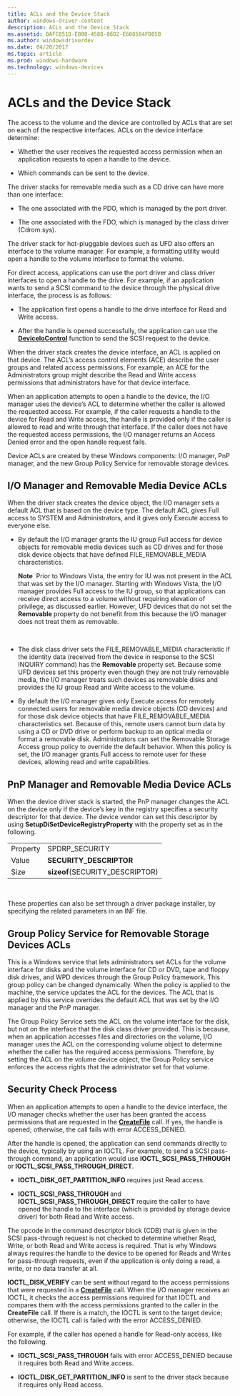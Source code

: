 ```yaml
---
title: ACLs and the Device Stack
author: windows-driver-content
description: ACLs and the Device Stack
ms.assetid: DAFC851D-E808-4588-86D2-E608584FD05B
ms.author: windowsdriverdev
ms.date: 04/20/2017
ms.topic: article
ms.prod: windows-hardware
ms.technology: windows-devices
---
```


# ACLs and the Device Stack


The access to the volume and the device are controlled by ACLs that are set on each of the respective interfaces. ACLs on the device interface determine:

-   Whether the user receives the requested access permission when an application requests to open a handle to the device.

-   Which commands can be sent to the device.

The driver stacks for removable media such as a CD drive can have more than one interface:

-   The one associated with the PDO, which is managed by the port driver.

-   The one associated with the FDO, which is managed by the class driver (Cdrom.sys).

The driver stack for hot-pluggable devices such as UFD also offers an interface to the volume manager. For example, a formatting utility would open a handle to the volume interface to format the volume.

For direct access, applications can use the port driver and class driver interfaces to open a handle to the drive. For example, if an application wants to send a SCSI command to the device through the physical drive interface, the process is as follows:

-   The application first opens a handle to the drive interface for Read and Write access.

-   After the handle is opened successfully, the application can use the [**DeviceIoControl**](https://msdn.microsoft.com/library/windows/desktop/aa363216) function to send the SCSI request to the device.

When the driver stack creates the device interface, an ACL is applied on that device. The ACL’s access control elements (ACE) describe the user groups and related access permissions. For example, an ACE for the Administrators group might describe the Read and Write access permissions that administrators have for that device interface.

When an application attempts to open a handle to the device, the I/O manager uses the device’s ACL to determine whether the caller is allowed the requested access. For example, if the caller requests a handle to the device for Read and Write access, the handle is provided only if the caller is allowed to read and write through that interface. If the caller does not have the requested access permissions, the I/O manager returns an Access Denied error and the open handle request fails.

Device ACLs are created by these Windows components: I/O manager, PnP manager, and the new Group Policy Service for removable storage devices.

## <span id="I_O_Manager_and_Removable_Media_Device_ACLs"></span><span id="i_o_manager_and_removable_media_device_acls"></span><span id="I_O_MANAGER_AND_REMOVABLE_MEDIA_DEVICE_ACLS"></span>I/O Manager and Removable Media Device ACLs


When the driver stack creates the device object, the I/O manager sets a default ACL that is based on the device type. The default ACL gives Full access to SYSTEM and Administrators, and it gives only Execute access to everyone else.

-   By default the I/O manager grants the IU group Full access for device objects for removable media devices such as CD drives and for those disk device objects that have defined FILE\_REMOVABLE\_MEDIA characteristics.

    **Note**  Prior to Windows Vista, the entry for IU was not present in the ACL that was set by the I/O manager. Starting with Windows Vista, the I/O manager provides Full access to the IU group, so that applications can receive direct access to a volume without requiring elevation of privilege, as discussed earlier. However, UFD devices that do not set the **Removable** property do not benefit from this because the I/O manager does not treat them as removable.

     

-   The disk class driver sets the FILE\_REMOVABLE\_MEDIA characteristic if the identity data (received from the device in response to the SCSI INQUIRY command) has the **Removable** property set. Because some UFD devices set this property even though they are not truly removable media, the I/O manager treats such devices as removable disks and provides the IU group Read and Write access to the volume.

-   By default the I/O manager gives only Execute access for remotely connected users for removable media device objects (CD devices) and for those disk device objects that have FILE\_REMOVABLE\_MEDIA characteristics set. Because of this, remote users cannot burn data by using a CD or DVD drive or perform backup to an optical media or format a removable disk. Administrators can set the Removable Storage Access group policy to override the default behavior. When this policy is set, the I/O manager grants Full access to remote user for these devices, allowing read and write capabilities.

## <span id="PnP_Manager_and_Removable_Media_Device_ACLs"></span><span id="pnp_manager_and_removable_media_device_acls"></span><span id="PNP_MANAGER_AND_REMOVABLE_MEDIA_DEVICE_ACLS"></span>PnP Manager and Removable Media Device ACLs


When the device driver stack is started, the PnP manager changes the ACL on the device only if the device’s key in the registry specifies a security descriptor for that device. The device vendor can set this descriptor by using **SetupDiSetDeviceRegistryProperty** with the property set as in the following.

|          |                                  |
|----------|----------------------------------|
| Property | SPDRP\_SECURITY                  |
| Value    | **SECURITY\_DESCRIPTOR**         |
| Size     | **sizeof**(SECURITY\_DESCRIPTOR) |

 

These properties can also be set through a driver package installer, by specifying the related parameters in an INF file.

## <span id="Group_Policy_Service_for_Removable_Storage_Devices_ACLs"></span><span id="group_policy_service_for_removable_storage_devices_acls"></span><span id="GROUP_POLICY_SERVICE_FOR_REMOVABLE_STORAGE_DEVICES_ACLS"></span>Group Policy Service for Removable Storage Devices ACLs


This is a Windows service that lets administrators set ACLs for the volume interface for disks and the volume interface for CD or DVD, tape and floppy disk drives, and WPD devices through the Group Policy framework. This group policy can be changed dynamically. When the policy is applied to the machine, the service updates the ACL for the devices. The ACL that is applied by this service overrides the default ACL that was set by the I/O manager and the PnP manager.

The Group Policy Service sets the ACL on the volume interface for the disk, but not on the interface that the disk class driver provided. This is because, when an application accesses files and directories on the volume, I/O manager uses the ACL on the corresponding volume object to determine whether the caller has the required access permissions. Therefore, by setting the ACL on the volume device object, the Group Policy service enforces the access rights that the administrator set for that volume.

## <span id="Security_Check_Process"></span><span id="security_check_process"></span><span id="SECURITY_CHECK_PROCESS"></span>Security Check Process


When an application attempts to open a handle to the device interface, the I/O manager checks whether the user has been granted the access permissions that are requested in the [**CreateFile**](https://msdn.microsoft.com/library/windows/desktop/aa363858) call. If yes, the handle is opened; otherwise, the call fails with error ACCESS\_DENIED.

After the handle is opened, the application can send commands directly to the device, typically by using an IOCTL. For example, to send a SCSI pass-through command, an application would use **IOCTL\_SCSI\_PASS\_THROUGH** or **IOCTL\_SCSI\_PASS\_THROUGH\_DIRECT**.

-   **IOCTL\_DISK\_GET\_PARTITION\_INFO** requires just Read access.

-   **IOCTL\_SCSI\_PASS\_THROUGH** and **IOCTL\_SCSI\_PASS\_THROUGH\_DIRECT** require the caller to have opened the handle to the interface (which is provided by storage device driver) for both Read and Write access.

The opcode in the command descriptor block (CDB) that is given in the SCSI pass-through request is not checked to determine whether Read, Write, or both Read and Write access is required. That is why Windows always requires the handle to the device to be opened for Reads and Writes for pass-through requests, even if the application is only doing a read, a write, or no data transfer at all.

**IOCTL\_DISK\_VERIFY** can be sent without regard to the access permissions that were requested in a [**CreateFile**](https://msdn.microsoft.com/library/windows/desktop/aa363858) call. When the I/O manager receives an IOCTL, it checks the access permissions required for that IOCTL and compares them with the access permissions granted to the caller in the **CreateFile** call. If there is a match, the IOCTL is sent to the target device; otherwise, the IOCTL call is failed with the error ACCESS\_DENIED.

For example, if the caller has opened a handle for Read-only access, like the following.

-   **IOCTL\_SCSI\_PASS\_THROUGH** fails with error ACCESS\_DENIED because it requires both Read and Write access.

-   **IOCTL\_DISK\_GET\_PARTITION\_INFO** is sent to the driver stack because it requires only Read access.

 

 




